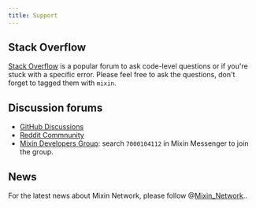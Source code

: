 ```yaml
---
title: Support
---
```


## Stack Overflow

[Stack Overflow](https://stackoverflow.com/questions/tagged/mixin) is a popular forum to ask code-level questions or if you're stuck with a specific error. Please feel free to ask the questions, don't forget to tagged them with `mixin`.

## Discussion forums

- [GitHub Discussions](https://github.com/MixinNetwork/mixin/discussions)
- [Reddit Commnunity](https://www.reddit.com/r/mixin)
- [Mixin Developers Group](https://supergroup.mixin.fan/#/7000104112/home): search `7000104112` in Mixin Messenger to join the group.

## News

For the latest news about Mixin Network, please follow @[Mixin_Network](https://twitter.com/mixin_network)..
